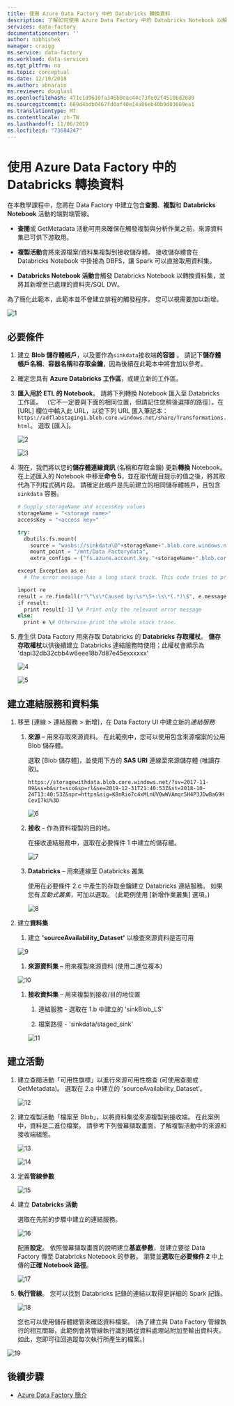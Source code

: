```yaml
---
title: 使用 Azure Data Factory 中的 Databricks 轉換資料
description: 了解如何使用 Azure Data Factory 中的 Databricks Notebook 以解決方案範本轉換資料。
services: data-factory
documentationcenter: ''
author: nabhishek
manager: craigg
ms.service: data-factory
ms.workload: data-services
ms.tgt_pltfrm: na
ms.topic: conceptual
ms.date: 12/10/2018
ms.author: abnarain
ms.reviewer: douglasl
ms.openlocfilehash: 471c1d9610fa346b0eac44c73fe02f4510bd2889
ms.sourcegitcommit: 609d4bdb0467fd0af40e14a86eb40b9d03669ea1
ms.translationtype: MT
ms.contentlocale: zh-TW
ms.lasthandoff: 11/06/2019
ms.locfileid: "73684247"
---
```

# <a name="transform-data-by-using-databricks-in-azure-data-factory"></a>使用 Azure Data Factory 中的 Databricks 轉換資料

在本教學課程中，您將在 Data Factory 中建立包含**查閱**、**複製**和 **Databricks Notebook** 活動的端對端管線。

-   **查閱**或 GetMetadata 活動可用來確保在觸發複製與分析作業之前，來源資料集已可供下游取用。

-   **複製活動**會將來源檔案/資料集複製到接收儲存體。 接收儲存體會在 Databricks Notebook 中掛接為 DBFS，讓 Spark 可以直接取用資料集。

-   **Databricks Notebook 活動**會觸發 Databricks Notebook 以轉換資料集，並將其新增至已處理的資料夾/SQL DW。

為了簡化此範本，此範本並不會建立排程的觸發程序。 您可以視需要加以新增。

![1](media/solution-template-Databricks-notebook/Databricks-tutorial-image01.png)

## <a name="prerequisites"></a>必要條件

1.  建立 **Blob 儲存體帳戶**，以及要作為`sinkdata`接收端**的容器** 。 請記下**儲存體帳戶名稱**、**容器名稱**和**存取金鑰**，因為後續在此範本中將會加以參考。

2.  確定您具有 **Azure Databricks 工作區**，或建立新的工作區。

1.  **匯入用於 ETL 的 Notebook**。 請將下列轉換 Notebook 匯入至 Databricks 工作區。 （它不一定要與下面的相同位置，但請記住您稍後選擇的路徑）。在 [URL] 欄位中輸入此 URL，以從下列 URL 匯入筆記本： `https://adflabstaging1.blob.core.windows.net/share/Transformations.html`。 選取 [匯入]。

    ![2](media/solution-template-Databricks-notebook/Databricks-tutorial-image02.png)

    ![3](media/solution-template-Databricks-notebook/Databricks-tutorial-image03.png)  

1.  現在，我們將以您的**儲存體連線資訊** (名稱和存取金鑰) 更新**轉換** Notebook。 在上述匯入的 Notebook 中移至**命令 5**，並在取代醒目提示的值之後，將其取代為下列程式碼片段。 請確定此帳戶是先前建立的相同儲存體帳戶，且包含 `sinkdata` 容器。

    ```python
    # Supply storageName and accessKey values  
    storageName = "<storage name>"  
    accessKey = "<access key>"  

    try:  
      dbutils.fs.mount(  
        source = "wasbs://sinkdata\@"+storageName+".blob.core.windows.net/",  
        mount_point = "/mnt/Data Factorydata",  
        extra_configs = {"fs.azure.account.key."+storageName+".blob.core.windows.net": accessKey})  

    except Exception as e:  
      # The error message has a long stack track. This code tries to print just the relevant line indicating what failed.

    import re
    result = re.findall(r"\^\s\*Caused by:\s*\S+:\s\*(.*)\$", e.message, flags=re.MULTILINE)
    if result:
      print result[-1] \# Print only the relevant error message
    else:  
      print e \# Otherwise print the whole stack trace.  
    ```

1.  產生供 Data Factory 用來存取 Databricks 的 **Databricks 存取權杖**。 **儲存存取權杖**以供後續建立 Databricks 連結服務時使用；此權杖會顯示為 'dapi32db32cbb4w6eee18b7d87e45exxxxxx'

    ![4](media/solution-template-Databricks-notebook/Databricks-tutorial-image04.png)

    ![5](media/solution-template-Databricks-notebook/Databricks-tutorial-image05.png)

## <a name="create-linked-services-and-datasets"></a>建立連結服務和資料集

1.  移至 [連線 > 連結服務 > 新增]，在 Data Factory UI 中建立新的*連結服務*

    1.  **來源** – 用來存取來源資料。 在此範例中，您可以使用包含來源檔案的公用 Blob 儲存體。

        選取 [Blob 儲存體]，並使用下方的 **SAS URI** 連線至來源儲存體 (唯讀存取)。

        `https://storagewithdata.blob.core.windows.net/?sv=2017-11-09&ss=b&srt=sco&sp=rl&se=2019-12-31T21:40:53Z&st=2018-10-24T13:40:53Z&spr=https&sig=K8nRio7c4xMLnUV0wWVAmqr5H4P3JDwBaG9HCevI7kU%3D`

        ![6](media/solution-template-Databricks-notebook/Databricks-tutorial-image06.png)

    1.  **接收** – 作為資料複製的目的地。

        在接收連結服務中，選取在必要條件 1 中建立的儲存體。

        ![7](media/solution-template-Databricks-notebook/Databricks-tutorial-image07.png)

    1.  **Databricks** – 用來連線至 Databricks 叢集

        使用在必要條件 2.c 中產生的存取金鑰建立 Databricks 連結服務。 如果您有*互動式叢集*，可加以選取。 (此範例使用 [新增作業叢集] 選項。)

        ![8](media/solution-template-Databricks-notebook/Databricks-tutorial-image08.png)

2.  建立**資料集**

    1.  建立 **'sourceAvailability_Dataset'** 以檢查來源資料是否可用

    ![9](media/solution-template-Databricks-notebook/Databricks-tutorial-image09.png)

    1.  **來源資料集 –** 用來複製來源資料 (使用二進位複本)

    ![10](media/solution-template-Databricks-notebook/Databricks-tutorial-image10.png)

    1.  **接收資料集** – 用來複製到接收/目的地位置

        1.  連結服務 - 選取在 1.b 中建立的 'sinkBlob_LS'

        2.  檔案路徑 - 'sinkdata/staged_sink'

        ![11](media/solution-template-Databricks-notebook/Databricks-tutorial-image11.png)

## <a name="create-activities"></a>建立活動

1.  建立查閱活動「可用性旗標」以進行來源可用性檢查 (可使用查閱或 GetMetadata)。 選取在 2.a 中建立的 'sourceAvailability_Dataset'。

    ![12](media/solution-template-Databricks-notebook/Databricks-tutorial-image12.png)

1.  建立複製活動「檔案至 Blob」，以將資料集從來源複製到接收端。 在此案例中，資料是二進位檔案。 請參考下列螢幕擷取畫面，了解複製活動中的來源和接收端組態。

    ![13](media/solution-template-Databricks-notebook/Databricks-tutorial-image13.png)

    ![14](media/solution-template-Databricks-notebook/Databricks-tutorial-image14.png)

1.  定義**管線參數**

    ![15](media/solution-template-Databricks-notebook/Databricks-tutorial-image15.png)

1.  建立 **Databricks 活動**

    選取在先前的步驟中建立的連結服務。

    ![16](media/solution-template-Databricks-notebook/Databricks-tutorial-image16.png)

    配置**設定**。 依照螢幕擷取畫面的說明建立**基底參數**，並建立要從 Data Factory 傳至 Databricks Notebook 的參數。 瀏覽並**選取**在**必要條件 2** 中上傳的**正確 Notebook 路徑**。

    ![17](media/solution-template-Databricks-notebook/Databricks-tutorial-image17.png)

1.  **執行管線**。 您可以找到 Databricks 記錄的連結以取得更詳細的 Spark 記錄。

    ![18](media/solution-template-Databricks-notebook/Databricks-tutorial-image18.png)

    您也可以使用儲存體總管來確認資料檔案。 (為了建立與 Data Factory 管線執行的相互關聯，此範例會將管線執行識別碼從資料處理站附加至輸出資料夾。 如此，您即可往回追蹤每次執行所產生的檔案。)

![19](media/solution-template-Databricks-notebook/Databricks-tutorial-image19.png)

## <a name="next-steps"></a>後續步驟

- [Azure Data Factory 簡介](introduction.md)
